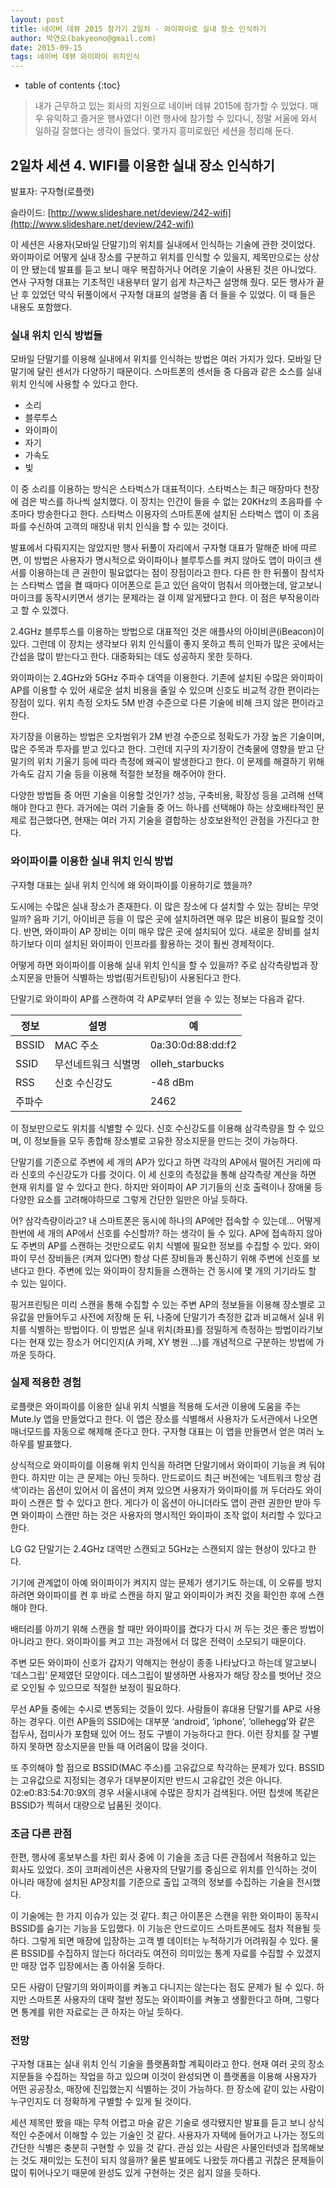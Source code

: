 ```yaml
---
layout: post
title: 네이버 데뷰 2015 참가기 2일차 - 와이파이로 실내 장소 인식하기
author: 박연오(bakyeono@gmail.com)
date: 2015-09-15
tags: 네이버 데뷰 와이파이 위치인식
---
```

* table of contents
{:toc}

> 내가 근무하고 있는 회사의 지원으로 네이버 데뷰 2015에 참가할 수 있었다. 매우 유익하고 즐거운 행사였다! 이런 행사에 참가할 수 있다니, 정말 서울에 와서 일하길 잘했다는 생각이 들었다. 몇가지 흥미로웠던 세션을 정리해 둔다.

## 2일차 세션 4. WIFI를 이용한 실내 장소 인식하기

발표자: 구자형(로플랫)

슬라이드: [http://www.slideshare.net/deview/242-wifi](http://www.slideshare.net/deview/242-wifi)

이 세션은 사용자(모바일 단말기)의 위치를 실내에서 인식하는 기술에 관한 것이었다. 와이파이로 어떻게 실내 장소를 구분하고 위치를 인식할 수 있을지, 제목만으로는 상상이 안 됐는데 발표를 듣고 보니 매우 복잡하거나 어려운 기술이 사용된 것은 아니었다. 연사 구자형 대표는 기초적인 내용부터 알기 쉽게 차근차근 설명해 줬다. 모든 행사가 끝난 후 있었던 약식 뒤풀이에서 구자형 대표의 설명을 좀 더 들을 수 있었다. 이 때 들은 내용도 포함했다.

### 실내 위치 인식 방법들

모바일 단말기를 이용해 실내에서 위치를 인식하는 방법은 여러 가지가 있다. 모바일 단말기에 달린 센서가 다양하기 때문이다. 스마트폰의 센서들 중 다음과 같은 소스를 실내 위치 인식에 사용할 수 있다고 한다.

* 소리
* 블루투스
* 와이파이
* 자기
* 가속도
* 빛

이 중 소리를 이용하는 방식은 스타벅스가 대표적이다. 스타벅스는 최근 매장마다 천장에 검은 박스를 하나씩 설치했다. 이 장치는 인간이 들을 수 없는 20KHz의 초음파를 수 초마다 방송한다고 한다. 스타벅스 이용자의 스마트폰에 설치된 스타벅스 앱이 이 초음파를 수신하여 고객의 매장내 위치 인식을 할 수 있는 것이다.

발표에서 다뤄지지는 않았지만 행사 뒤풀이 자리에서 구자형 대표가 말해준 바에 따르면, 이 방법은 사용자가 명시적으로 와이파이나 블루투스를 켜지 않아도 앱이 마이크 센서를 이용하는데 큰 권한이 필요없다는 점이 장점이라고 한다. 다른 한 한 뒤풀이 참석자는 스타벅스 앱을 켤 때마다 이어폰으로 듣고 있던 음악이 멈춰서 의아했는데, 알고보니 마이크를 동작시키면서 생기는 문제라는 걸 이제 알게됐다고 한다. 이 점은 부작용이라고 할 수 있겠다.

2.4GHz 블루투스를 이용하는 방법으로 대표적인 것은 애플사의 아이비콘(iBeacon)이 있다. 그런데 이 장치는 생각보다 위치 인식률이 좋지 못하고 특히 인파가 많은 곳에서는 간섭을 많이 받는다고 한다. 대중화되는 데도 성공하지 못한 듯하다.

와이파이는 2.4GHz와 5GHz 주파수 대역을 이용한다. 기존에 설치된 수많은 와이파이 AP를 이용할 수 있어 새로운 설치 비용을 줄일 수 있으며 신호도 비교적 강한 편이라는 장점이 있다. 위치 측정 오차도 5M 반경 수준으로 다른 기술에 비해 크지 않은 편이라고 한다.

자기장을 이용하는 방법은 오차범위가 2M 반경 수준으로 정확도가 가장 높은 기술이며, 많은 주목과 투자를 받고 있다고 한다. 그런데 지구의 자기장이 건축물에 영향을 받고 단말기의 위치 기울기 등에 따라 측정에 왜곡이 발생한다고 한다. 이 문제를 해결하기 위해 가속도 감지 기술 등을 이용해 적절한 보정을 해주어야 한다.

다양한 방법들 중 어떤 기술을 이용할 것인가? 성능, 구축비용, 확장성 등을 고려해 선택해야 한다고 한다. 과거에는 여러 기술들 중 어느 하나를 선택해야 하는 상호배타적인 문제로 접근했다면, 현재는 여러 가지 기술을 결합하는 상호보완적인 관점을 가진다고 한다.

### 와이파이를 이용한 실내 위치 인식 방법

구자형 대표는 실내 위치 인식에 왜 와이파이를 이용하기로 했을까?

도시에는 수많은 실내 장소가 존재한다. 이 많은 장소에 다 설치할 수 있는 장비는 무엇일까? 음파 기기, 아이비콘 등을 이 많은 곳에 설치하려면 매우 많은 비용이 필요할 것이다. 반면, 와이파이 AP 장비는 이미 매우 많은 곳에 설치되어 있다. 새로운 장비를 설치하기보다 이미 설치된 와이파이 인프라를 활용하는 것이 훨씬 경제적이다.

어떻게 하면 와이파이를 이용해 실내 위치 인식을 할 수 있을까? 주로 삼각측량법과 장소지문을 만들어 식별하는 방법(핑거트린팅)이 사용된다고 한다.

단말기로 와이파이 AP를 스캔하여 각 AP로부터 얻을 수 있는 정보는 다음과 같다.

정보 | 설명 | 예
---- | ---- | ----
BSSID | MAC 주소 | 0a:30:0d:88:dd:f2
SSID | 무선네트워크 식별명 | olleh_starbucks
RSS | 신호 수신강도 | -48 dBm
주파수 | | 2462

이 정보만으로도 위치를 식별할 수 있다. 신호 수신강도를 이용해 삼각측량을 할 수 있으며, 이 정보들을 모두 종합해 장소별로 고유한 장소지문을 만드는 것이 가능하다.

단말기를 기준으로 주변에 세 개의 AP가 있다고 하면 각각의 AP에서 떨어진 거리에 따라 신호의 수신강도가 다를 것이다. 이 세 신호의 측정값을 통해 삼각측량 계산을 하면 현재 위치를 알 수 있다고 한다. 하지만 와이파이 AP 기기들의 신호 출력이나 장애물 등 다양한 요소를 고려해야하므로 그렇게 간단한 일만은 아닐 듯하다.

어? 삼각측량이라고? 내 스마트폰은 동시에 하나의 AP에만 접속할 수 있는데… 어떻게 한번에 세 개의 AP에서 신호를 수신할까? 하는 생각이 들 수 있다. AP에 접속하지 않아도 주변의 AP를 스캔하는 것만으로도 위치 식별에 필요한 정보를 수집할 수 있다. 와이파이 무선 장비들은 (켜져 있다면) 항상 다른 장비들과 통신하기 위해 주변에 신호를 보낸다고 한다. 주변에 있는 와이파이 장치들을 스캔하는 건 동시에 몇 개의 기기라도 할 수 있는 일이다.

핑거프린팅은 미리 스캔을 통해 수집할 수 있는 주변 AP의 정보들을 이용해 장소별로 고유값을 만들어두고 사전에 저장해 둔 뒤, 나중에 단말기가 측정한 값과 비교해서 실내 위치를 식별하는 방법이다. 이 방법은 실내 위치(좌표)를 정밀하게 측정하는 방법이라기보다는 현재 있는 장소가 어디인지(A 카페, XY 병원 …)를 개념적으로 구분하는 방법에 가까운 듯하다.

### 실제 적용한 경험

로플랫은 와이파이를 이용한 실내 위치 식별을 적용해 도서관 이용에 도움을 주는 Mute.ly 앱을 만들었다고 한다. 이 앱은 장소를 식별해서 사용자가 도서관에서 나오면 매너모드를 자동으로 해제해 준다고 한다. 구자형 대표는 이 앱을 만들면서 얻은 여러 노하우를 발표했다.

상식적으로 와이파이를 이용해 위치 인식을 하려면 단말기에서 와이파이 기능을 켜 둬야 한다. 하지만 이는 큰 문제는 아닌 듯하다. 안드로이드 최근 버전에는 ‘네트워크 항상 검색’이라는 옵션이 있어서 이 옵션이 켜져 있으면 사용자가 와이파이를 꺼 두더라도 와이파이 스캔은 할 수 있다고 한다. 게다가 이 옵션이 아니더라도 앱이 관련 권한만 받아 두면 와이파이 스캔만 하는 것은 사용자의 명시적인 와이파이 조작 없이 처리할 수 있다고 한다.

LG G2 단말기는 2.4GHz 대역만 스캔되고 5GHz는 스캔되지 않는 현상이 있다고 한다.

기기에 관계없이 아예 와이파이가 켜지지 않는 문제가 생기기도 하는데, 이 오류를 방지하려면 와이파이를 켠 후 바로 스캔을 하지 말고 와이파이가 켜진 것을 확인한 후에 스캔해야 한다.

배터리를 아끼기 위해 스캔을 할 때만 와이파이를 켰다가 다시 꺼 두는 것은 좋은 방법이 아니라고 한다. 와이파이를 켜고 끄는 과정에서 더 많은 전력이 소모되기 때문이다.

주변 모든 와이파이 신호가 갑자기 약해지는 현상이 종종 나타났다고 하는데 알고보니 ‘데스그립’ 문제였던 모양이다. 데스그립이 발생하면 사용자가 해당 장소를 벗어난 것으로 오인될 수 있으므로 적절한 보정이 필요하다.

무선 AP들 중에는 수시로 변동되는 것들이 있다. 사람들이 휴대용 단말기를 AP로 사용하는 경우다. 이런 AP들의 SSID에는 대부분 ‘android’, ‘iphone’, ‘ollehegg’와 같은 접두사, 접미사가 포함돼 있어 어느 정도 구별이 가능하다고 한다. 이런 장치를 잘 구별하지 못하면 장소지문을 만들 때 어려움이 많을 것이다.

또 주의해야 할 점으로 BSSID(MAC 주소)를 고유값으로 착각하는 문제가 있다. BSSID는 고유값으로 지정되는 경우가 대부분이지만 반드시 고유값인 것은 아니다. 02:e0:83:54:70:9X의 경우 서울시내에 수많은 장치가 검색된다. 어떤 칩셋에 똑같은 BSSID가 찍혀서 대량으로 납품된 것이다.

### 조금 다른 관점

한편, 행사에 홍보부스를 차린 회사 중에 이 기술을 조금 다른 관점에서 적용하고 있는 회사도 있었다. 조이 코퍼레이션은 사용자의 단말기를 중심으로 위치를 인식하는 것이 아니라 매장에 설치된 AP장치를 기준으로 출입 고객의 정보를 수집하는 기술을 전시했다.

이 기술에는 한 가지 이슈가 있는 것 같다. 최근 아이폰은 스캔을 위한 와이파이 동작시 BSSID를 숨기는 기능을 도입했다. 이 기능은 안드로이드 스마트폰에도 점차 적용될 듯하다. 그렇게 되면 매장에 입장하는 고객 별 데이터는 누적하기가 어려워질 수 있다. 물론 BSSID를 수집하지 않는다 하더라도 여전히 의미있는 통계 자료를 수집할 수 있겠지만 매장 업주 입장에서는 좀 아쉬울 듯하다.

모든 사람이 단말기의 와이파이를 켜놓고 다니지는 않는다는 점도 문제가 될 수 있다. 하지만 스마트폰 사용자의 대략 절반 정도는 와이파이를 켜놓고 생활한다고 하며, 그렇다면 통계를 위한 자료로는 큰 하자는 아닐 듯하다.

### 전망

구자형 대표는 실내 위치 인식 기술을 플랫폼화할 계획이라고 한다. 현재 여러 곳의 장소지문들을 수집하는 작업을 하고 있으며 이것이 완성되면 이 플랫폼을 이용해 사용자가 어떤 공공장소, 매장에 진입했는지 식별하는 것이 가능하다. 한 장소에 같이 있는 사람이 누구인지도 더 정확하게 구별할 수 있게 될 것이다.

세션 제목만 봤을 때는 무척 어렵고 마술 같은 기술로 생각됐지만 발표를 듣고 보니 상식적인 수준에서 이해할 수 있는 기술인 것 같다. 사용자가 자택에 들어가고 나가는 정도의 간단한 식별은 충분히 구현할 수 있을 것 같다. 관심 있는 사람은 사물인터넷과 접목해보는 것도 재미있는 도전이 되지 않을까? 물론 발표에도 나왔듯 까다롭고 귀찮은 문제들이 많이 튀어나오기 때문에 완성도 있게 구현하는 것은 쉽지 않을 듯하다.
